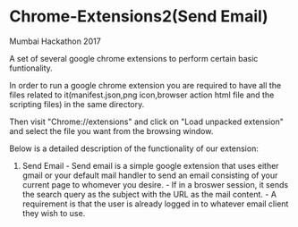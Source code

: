 # Chrome-Extensions2(Send Email)
Mumbai Hackathon 2017 

A set of several google chrome extensions to perform certain basic funtionality.


In order to run a google chrome extension you are required to have all the files related to it(manifest.json,png icon,browser action html file and the scripting files) in the same directory.

Then visit "Chrome://extensions" and click on "Load unpacked extension" and select the file you want from the browsing window. 

Below is a detailed description of the functionality of our extension:

1) Send Email
            - Send email is a simple google extension that uses either gmail or your default mail handler to send an email consisting of your current page to whomever you desire. 
            - If in a broswer session, it sends the search query as the subject with the URL as the mail content. 
            - A requirement is that the user is already logged in to whatever email client they wish to use.
